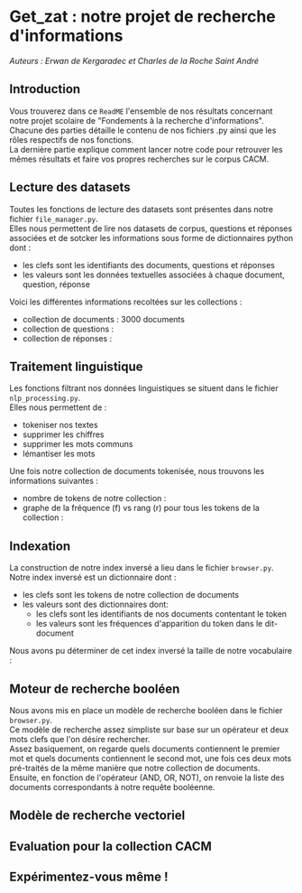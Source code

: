 # Get_zat : notre projet de recherche d'informations

_Auteurs : Erwan de Kergaradec et Charles de la Roche Saint André_

## Introduction

Vous trouverez dans ce `ReadME` l'ensemble de nos résultats concernant notre projet scolaire de "Fondements à la recherche d'informations". <br>
Chacune des parties détaille le contenu de nos fichiers .py ainsi que les rôles respectifs de nos fonctions. <br>
La dernière partie explique comment lancer notre code pour retrouver les mêmes résultats et faire vos propres recherches sur le corpus CACM.

## Lecture des datasets

Toutes les fonctions de lecture des datasets sont présentes dans notre fichier `file_manager.py`. <br>
Elles nous permettent de lire nos datasets de corpus, questions et réponses associées et de sotcker les informations sous forme de dictionnaires python dont : 
- les clefs sont les identifiants des documents, questions et réponses
- les valeurs sont les données textuelles associées à chaque document, question, réponse

Voici les différentes informations recoltées sur les collections :
- collection de documents : 3000 documents
- collection de questions :  
- collection de réponses : 

## Traitement linguistique

Les fonctions filtrant nos données linguistiques se situent dans le fichier `nlp_processing.py`. <br>
Elles nous permettent de : 
- tokeniser nos textes
- supprimer les chiffres
- supprimer les mots communs
- lémantiser les mots

Une fois notre collection de documents tokenisée, nous trouvons les informations suivantes :
- nombre de tokens de notre collection : 
- graphe de la fréquence (f) vs rang (r) pour tous les tokens de la collection : 

## Indexation

La construction de notre index inversé a lieu dans le fichier `browser.py`. <br>
Notre index inversé est un dictionnaire dont :
- les clefs sont les tokens de notre collection de documents
- les valeurs sont des dictionnaires dont:
  - les clefs sont les identifiants de nos documents contentant le token
  - les valeurs sont les fréquences d'apparition du token dans le dit-document
  
Nous avons pu déterminer de cet index inversé la taille de notre vocabulaire : 
 
 

## Moteur de recherche booléen

Nous avons mis en place un modèle de recherche booléen dans le fichier `browser.py`. <br>
Ce modèle de recherche assez simpliste sur base sur un opérateur et deux mots clefs que l'on désire rechercher. <br>
Assez basiquement, on regarde quels documents contiennent le premier mot et quels documents contiennent le second mot, une fois ces deux mots pré-traités de la même manière que notre collection de documents.<br>
Ensuite, en fonction de l'opérateur (AND, OR, NOT), on renvoie la liste des documents correspondants à notre requête booléenne.


## Modèle de recherche vectoriel

## Evaluation pour la collection CACM

## Expérimentez-vous même !







